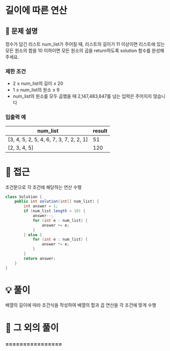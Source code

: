 # 길이에 따른 연산

## 📌 문제 설명

정수가 담긴 리스트 num_list가 주어질 때, 리스트의 길이가 11 이상이면 리스트에 있는 모든 원소의 합을 10 이하이면 모든 원소의 곱을 return하도록 solution 함수를 완성해주세요.

### 제한 조건

- 2 ≤ num_list의 길이 ≤ 20
- 1 ≤ num_list의 원소 ≤ 9
- num_list의 원소를 모두 곱했을 때 2,147,483,647를 넘는 입력은 주어지지 않습니다

### 입출력 예

| num_list                                | result |
| --------------------------------------- | ------ |
| [3, 4, 5, 2, 5, 4, 6, 7, 3, 7, 2, 2, 1] | 51     |
| [2, 3, 4, 5]                            | 120    |

# 🧐 접근

조건문으로 각 조건에 해당하는 연산 수행

```java
class Solution {
    public int solution(int[] num_list) {
        int answer = 1;
        if (num_list.length > 10) {
            answer--;
            for (int e : num_list) {
                answer += e;
            }
        } else {
            for (int e : num_list) {
                answer *= e;
            }
        }
        return answer;
    }
}
```

# 💡 풀이

배열의 길이에 따라 조건식을 작성하여 배열의 합과 곱 연산을 각 조건에 맞게 수행

# 📘 그 외의 풀이

### ================
